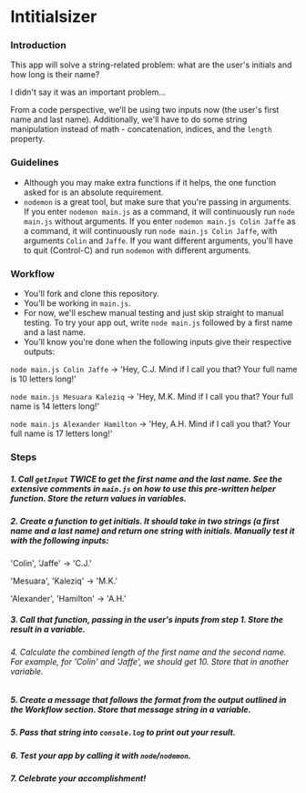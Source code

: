 # Intitialsizer

### Introduction

This app will solve a string-related problem: what are the user's initials and how long is their name?

I didn't say it was an important problem...

From a code perspective, we'll be using two inputs now (the user's first name and last name). Additionally, we'll have to do some string manipulation instead of math - concatenation, indices, and the `length` property.


### Guidelines

* Although you may make extra functions if it helps, the one function asked for is an absolute requirement.
* `nodemon` is a great tool, but make sure that you're passing in arguments. If you enter `nodemon main.js` as a command, it will continuously run `node main.js` without arguments. If you enter `nodemon main.js Colin Jaffe` as a command, it will continuously run `node main.js Colin Jaffe`, with arguments `Colin` and `Jaffe`. If you want different arguments, you'll have to quit (Control-C) and run `nodemon` with different arguments.


### Workflow

* You'll fork and clone this repository.
* You'll be working in `main.js`.
* For now, we'll eschew manual testing and just skip straight to manual testing. To try your app out, write `node main.js` followed by a first name and a last name.
* You'll know you're done when the following inputs give their respective outputs:

`node main.js Colin Jaffe` -> 'Hey, C.J. Mind if I call you that? Your full name is 10 letters long!'

`node main.js Mesuara Kaleziq` -> 'Hey, M.K. Mind if I call you that? Your full name is 14 letters long!'

`node main.js Alexander Hamilton` -> 'Hey, A.H. Mind if I call you that? Your full name is 17 letters long!'


### Steps

##### 1. Call `getInput` TWICE to get the first name and the last name. See the extensive comments in `main.js` on how to use this pre-written helper function. Store the return values in variables.

##### 2. Create a function to get initials. It should take in two strings (a first name and a last name) and return one string with initials. Manually test it with the following inputs:

'Colin', 'Jaffe' -> 'C.J.'

'Mesuara', 'Kaleziq' -> 'M.K.'

'Alexander', 'Hamilton' -> 'A.H.'


##### 3. Call that function, passing in the user's inputs from step 1. Store the result in a variable.

###### 4. Calculate the combined length of the first name and the second name. For example, for 'Colin' and 'Jaffe', we should get 10. Store that in another variable.

##### 5. Create a message that follows the format from the output outlined in the Workflow section. Store that message string in a variable.

##### 5. Pass that string into `console.log` to print out your result.

##### 6. Test your app by calling it with `node`/`nodemon`.

##### 7. Celebrate your accomplishment!
